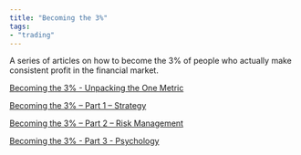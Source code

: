 ```yaml
---
title: "Becoming the 3%"
tags: 
- "trading"
---
```


A series of articles on how to become the 3% of people who actually make consistent profit in the financial market.

[Becoming the 3% - Unpacking the One Metric](Becoming%20the%203%20Pct%20Unpacking%20the%20One%20Metric.md)

[Becoming the 3% – Part 1 – Strategy](Becoming%20the%203%20P1%20Strategy.md)

[Becoming the 3% – Part 2 – Risk Management](Becoming%20the%203%20Pct%20P2%20Risk%20Management.md)

[Becoming the 3% - Part 3 - Psychology](Becoming%20the%203%20Pct%20P3%20Psychology.md)
